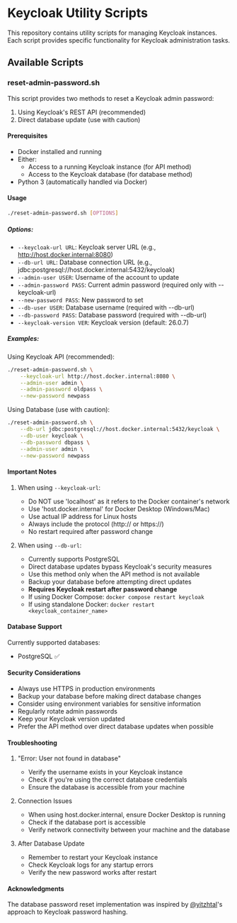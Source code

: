# Keycloak Utility Scripts

This repository contains utility scripts for managing Keycloak instances. Each script provides specific functionality for Keycloak administration tasks.

## Available Scripts

### reset-admin-password.sh

This script provides two methods to reset a Keycloak admin password:
1. Using Keycloak's REST API (recommended)
2. Direct database update (use with caution)

#### Prerequisites

- Docker installed and running
- Either:
  - Access to a running Keycloak instance (for API method)
  - Access to the Keycloak database (for database method)
- Python 3 (automatically handled via Docker)

#### Usage

```bash
./reset-admin-password.sh [OPTIONS]
```

##### Options:
- `--keycloak-url URL`: Keycloak server URL (e.g., http://host.docker.internal:8080)
- `--db-url URL`: Database connection URL (e.g., jdbc:postgresql://host.docker.internal:5432/keycloak)
- `--admin-user USER`: Username of the account to update
- `--admin-password PASS`: Current admin password (required only with --keycloak-url)
- `--new-password PASS`: New password to set
- `--db-user USER`: Database username (required with --db-url)
- `--db-password PASS`: Database password (required with --db-url)
- `--keycloak-version VER`: Keycloak version (default: 26.0.7)

##### Examples:

Using Keycloak API (recommended):
```bash
./reset-admin-password.sh \
    --keycloak-url http://host.docker.internal:8080 \
    --admin-user admin \
    --admin-password oldpass \
    --new-password newpass
```

Using Database (use with caution):
```bash
./reset-admin-password.sh \
    --db-url jdbc:postgresql://host.docker.internal:5432/keycloak \
    --db-user keycloak \
    --db-password dbpass \
    --admin-user admin \
    --new-password newpass
```

#### Important Notes

1. When using `--keycloak-url`:
   - Do NOT use 'localhost' as it refers to the Docker container's network
   - Use 'host.docker.internal' for Docker Desktop (Windows/Mac)
   - Use actual IP address for Linux hosts
   - Always include the protocol (http:// or https://)
   - No restart required after password change

2. When using `--db-url`:
   - Currently supports PostgreSQL
   - Direct database updates bypass Keycloak's security measures
   - Use this method only when the API method is not available
   - Backup your database before attempting direct updates
   - **Requires Keycloak restart after password change**
   - If using Docker Compose: `docker compose restart keycloak`
   - If using standalone Docker: `docker restart <keycloak_container_name>`

#### Database Support

Currently supported databases:
- PostgreSQL ✅

#### Security Considerations

- Always use HTTPS in production environments
- Backup your database before making direct database changes
- Consider using environment variables for sensitive information
- Regularly rotate admin passwords
- Keep your Keycloak version updated
- Prefer the API method over direct database updates when possible

#### Troubleshooting

1. "Error: User not found in database"
   - Verify the username exists in your Keycloak instance
   - Check if you're using the correct database credentials
   - Ensure the database is accessible from your machine

2. Connection Issues
   - When using host.docker.internal, ensure Docker Desktop is running
   - Check if the database port is accessible
   - Verify network connectivity between your machine and the database

3. After Database Update
   - Remember to restart your Keycloak instance
   - Check Keycloak logs for any startup errors
   - Verify the new password works after restart

#### Acknowledgments

The database password reset implementation was inspired by [@yitzhtal](https://github.com/yitzhtal)'s approach to Keycloak password hashing.